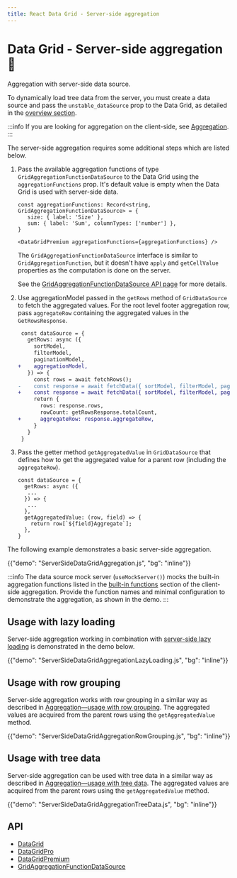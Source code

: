 ```yaml
---
title: React Data Grid - Server-side aggregation
---
```


# Data Grid - Server-side aggregation [<span class="plan-premium"></span>](/x/introduction/licensing/#premium-plan 'Premium plan')🧪

<p class="description">Aggregation with server-side data source.</p>

To dynamically load tree data from the server, you must create a data source and pass the `unstable_dataSource` prop to the Data Grid, as detailed in the [overview section](/x/react-data-grid/server-side-data/).

:::info
If you are looking for aggregation on the client-side, see [Aggregation](/x/react-data-grid/aggregation/).
:::

The server-side aggregation requires some additional steps which are listed below.

1. Pass the available aggregation functions of type `GridAggregationFunctionDataSource` to the Data Grid using the `aggregationFunctions` prop. It's default value is empty when the Data Grid is used with server-side data.

   ```tsx
   const aggregationFunctions: Record<string, GridAggregationFunctionDataSource> = {
      size: { label: 'Size' },
      sum: { label: 'Sum', columnTypes: ['number'] },
   }

   <DataGridPremium aggregationFunctions={aggregationFunctions} />
   ```

   The `GridAggregationFunctionDataSource` interface is similar to `GridAggregationFunction`, but it doesn't have `apply` and `getCellValue` properties as the computation is done on the server.

   See the [GridAggregationFunctionDataSource API page](/x/api/data-grid/grid-aggregation-function-data-source/) for more details.

2. Use aggregationModel passed in the `getRows` method of `GridDataSource` to fetch the aggregated values.
   For the root level footer aggregation row, pass `aggregateRow` containing the aggregated values in the `GetRowsResponse`.

   ```diff
    const dataSource = {
      getRows: async ({
        sortModel,
        filterModel,
        paginationModel,
   +    aggregationModel,
      }) => {
        const rows = await fetchRows();
   -    const response = await fetchData({ sortModel, filterModel, paginationModel });
   +    const response = await fetchData({ sortModel, filterModel, paginationModel, aggregationModel });
        return {
          rows: response.rows,
          rowCount: getRowsResponse.totalCount,
   +      aggregateRow: response.aggregateRow,
        }
      }
    }
   ```

3. Pass the getter method `getAggregatedValue` in `GridDataSource` that defines how to get the aggregated value for a parent row (including the `aggregateRow`).

   ```tsx
   const dataSource = {
     getRows: async ({
      ...
     }) => {
      ...
     },
     getAggregatedValue: (row, field) => {
       return row[`${field}Aggregate`];
     },
   }
   ```

The following example demonstrates a basic server-side aggregation.

{{"demo": "ServerSideDataGridAggregation.js", "bg": "inline"}}

:::info
The data source mock server (`useMockServer()`) mocks the built-in aggregation functions listed in the [built-in functions](/x/react-data-grid/aggregation/#built-in-functions) section of the client-side aggregation. Provide the function names and minimal configuration to demonstrate the aggregation, as shown in the demo.
:::

## Usage with lazy loading

Server-side aggregation working in combination with [server-side lazy loading](/x/react-data-grid/server-side-data/lazy-loading/) is demonstrated in the demo below.

{{"demo": "ServerSideDataGridAggregationLazyLoading.js", "bg": "inline"}}

## Usage with row grouping

Server-side aggregation works with row grouping in a similar way as described in [Aggregation—usage with row grouping](/x/react-data-grid/aggregation/#usage-with-row-grouping). The aggregated values are acquired from the parent rows using the `getAggregatedValue` method.

{{"demo": "ServerSideDataGridAggregationRowGrouping.js", "bg": "inline"}}

## Usage with tree data

Server-side aggregation can be used with tree data in a similar way as described in [Aggregation—usage with tree data](/x/react-data-grid/aggregation/#usage-with-tree-data).
The aggregated values are acquired from the parent rows using the `getAggregatedValue` method.

{{"demo": "ServerSideDataGridAggregationTreeData.js", "bg": "inline"}}

## API

- [DataGrid](/x/api/data-grid/data-grid/)
- [DataGridPro](/x/api/data-grid/data-grid-pro/)
- [DataGridPremium](/x/api/data-grid/data-grid-premium/)
- [GridAggregationFunctionDataSource](/x/api/data-grid/grid-aggregation-function-data-source/)
